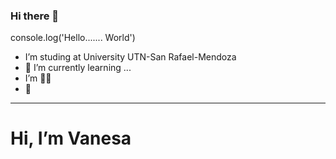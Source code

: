 ### Hi there 👋

console.log('Hello....... World')
-  I’m studing at University UTN-San Rafael-Mendoza
- 🌱 I’m currently learning ...
-   I’m  :woman_student:
-   :gift_heart:
  ---
   <div id="header" align="center">
   
 
   <h1 align="left"> Hi, I’m Vanesa</h1>

   </div>
